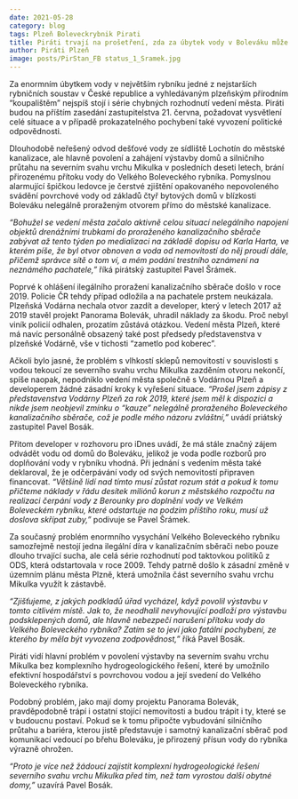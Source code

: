 ```yaml
---
date: 2021-05-28
category: blog
tags: Plzeň Boleveckrybnik Pirati
title: Piráti trvají na prošetření, zda za úbytek vody v Boleváku může také série chybných rozhodnutí vedení města Plzně!
author: Piráti Plzeň
image: posts/PirStan_FB status_1_Sramek.jpg
---
```


Za enormním úbytkem vody v největším rybníku jedné z nejstarších rybničních soustav v České republice a vyhledávaným plzeňským přírodním “koupalištěm” nejspíš stojí i série chybných rozhodnutí vedení města. Piráti budou na příštím zasedání zastupitelstva 21. června, požadovat vysvětlení celé situace a v případě prokazatelného pochybení také vyvození politické odpovědnosti.

Dlouhodobě neřešený odvod dešťové vody ze sídliště Lochotín do městské kanalizace, ale hlavně povolení a zahájení výstavby domů a silničního průtahu na severním svahu vrchu Mikulka v posledních deseti letech, brání přirozenému přítoku vody do Velkého Boleveckého rybníka. Pomyslnou alarmující špičkou ledovce je čerstvé zjištění opakovaného nepovoleného svádění povrchové vody od základů čtyř bytových domů v blízkosti Boleváku nelegálně proraženým otvorem přímo do městské kanalizace.

*“Bohužel se vedení města začalo aktivně celou situací nelegálního napojení objektů drenážními trubkami do proraženého kanalizačního sběrače zabývat až tento týden po medializaci na základě dopisu od Karla Harta, ve kterém píše, že byl otvor obnoven a voda od nemovitostí do něj proudí dále, přičemž správce sítě o tom ví, a mém podání trestního oznámení na neznámého pachatele,”* říká pirátský zastupitel Pavel Šrámek. 

Poprvé k ohlášení ilegálního proražení kanalizačního sběrače došlo v roce 2019. Policie ČR tehdy případ odložila a na pachatele prstem neukázala. Plzeňská Vodárna nechala otvor zazdít a developer, který v letech 2017 až 2019 stavěl projekt Panorama Bolevák, uhradil náklady za škodu. Proč nebyl viník policií odhalen, prozatím zůstává otázkou. Vedení města Plzeň, které má navíc personálně obsazený také post předsedy představenstva v plzeňské Vodárně, vše v tichosti “zametlo pod koberec”.

Ačkoli bylo jasné, že problém s vlhkostí sklepů nemovitostí v souvislosti s vodou tekoucí ze severního svahu vrchu Mikulka zazděním otvoru nekončí, spíše naopak, nepodniklo vedení města společně s Vodárnou Plzeň a developerem žádné zásadní kroky k vyřešení situace. *“Prošel jsem zápisy z představenstva Vodárny Plzeň za rok 2019, které jsem měl k dispozici a nikde jsem neobjevil zmínku o “kauze” nelegálně proraženého Boleveckého kanalizačního sběrače, což je podle mého názoru zvláštní,”* uvádí priátský zastupitel Pavel Bosák.

Přitom developer v rozhovoru pro iDnes uvádí, že má stále značný zájem odvádět vodu od domů do Boleváku, jelikož je voda podle rozborů pro doplňování vody v rybníku vhodná. Při jednání s vedením města také deklaroval, že je odčerpávání vody od svých nemovitostí připraven financovat. *“Většině lidí nad tímto musí zůstat rozum stát a pokud k tomu přičteme náklady v řádu desítek miliónů korun z městského rozpočtu na realizaci čerpání vody z Berounky pro doplnění vody ve Velkém Boleveckém rybníku, které odstartuje na podzim příštího roku, musí už doslova skřípat zuby,”* podivuje se Pavel Šrámek.

Za současný problém enormního vysychání Velkého Boleveckého rybníku samozřejmě nestojí jedna ilegální díra v kanalizačním sběrači nebo pouze dlouho trvající sucha, ale celá série rozhodnutí pod taktovkou politiků z ODS, která odstartovala v roce 2009. Tehdy patrně došlo k zásadní změně v územním plánu města Plzně, která umožnila část severního svahu vrchu Mikulka využít k zástavbě.

*“Zjišťujeme, z jakých podkladů úřad vycházel, když povolil výstavbu v tomto citlivém místě. Jak to, že neodhalil nevyhovující podloží pro výstavbu podsklepených domů, ale hlavně nebezpečí  narušení přítoku vody do Velkého Boleveckého rybníka? Zatím se to jeví jako fatální pochybení, ze kterého by měla být vyvozena zodpovědnost,”* říká Pavel Bosák.

Piráti vidí hlavní problém v povolení výstavby na severním svahu vrchu Mikulka bez komplexního hydrogeologického řešení, které by umožnilo efektivní hospodářství s povrchovou vodou a její svedení do Velkého Boleveckého rybníka.

Podobný problém, jako mají domy projektu Panorama Bolevák, pravděpodobně trápí i ostatní stojící nemovitosti a budou trápit i ty, které se v budoucnu postaví. Pokud se k tomu připočte vybudování silničního průtahu a bariéra, kterou jistě představuje i samotný kanalizační sběrač pod komunikací vedoucí po břehu Boleváku, je přirozený přísun vody do rybníka výrazně ohrožen. 

*“Proto je více než žádoucí zajistit komplexní hydrogeologické řešení severního svahu vrchu Mikulka před tím, než tam vyrostou další obytné domy,”* uzavírá Pavel Bosák. 

